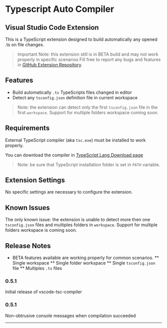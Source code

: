 # Typescript Auto Compiler
## Visual Studio Code Extension

This is a TypeScript extension designed to build automatically any opened .ts on file changes.

> Important Note: this extension still is in BETA build and may not work properly in specific scenarios
Fill free to report any bugs and features in [GitHub Extension Repository](https://github.com/morissonmaciel/vscode-tsc-compiler). 

## Features

* Build automatically `.ts` TypeScripts files changed in editor
* Detect any `tsconfig.json` definition file in current workspace

> Note: the extension can detect only the first `tsconfig.json` file in the first `workspace`. Support for multiple folders workspace coming soon.

## Requirements

External TypeScript compiler (aka `tsc.exe`) must be installed to work properly.

You can download the compiler in [TypeScript Lang Download page](https://www.typescriptlang.org/index.html#download-links)

> Note: be sure that TypeScript installation folder is set in `PATH` variable.

## Extension Settings

No specific settings are necessary to configure the extension.

## Known Issues

The only known issue: the extension is unable to detect more then one `tsconfig.json` files and multiples folders in `workspace`. Support for multiple folders workspace is coming soon.

## Release Notes

* BETA features available are working properly for common scenarios. 
** Single workspace
** Single folder workspace
** Single `tsconfig.json` file
** Multiples `.ts` files

### 0.5.1

Initial release of vscode-tsc-compiler

### 0.5.1

Non-obtrusive console messages when compilation succeeded


-----------------------------------------------------------------------------------------------------------
